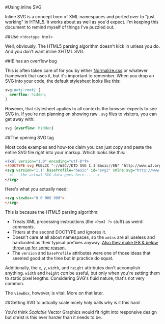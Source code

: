 #Using inline SVG

Inline SVG is a concept born of XML namespaces and ported over to "just working" in HTML5. It works about as well as you'd expect. I'm keeping this document to remind myself of things I've puzzled out.

##Use `<!doctype html>`

Well, obviously. The HTML5 parsing algorithm doesn't kick in unless you do. And you don't want inline XHTML SVG.

##IE has an overflow bug

This is often taken care of for you by either [Normalize.css](http://necolas.github.io/normalize.css/) or whatever framework that uses it, but it's important to remember. When you drop an SVG into your code, the default stylesheet looks like this:

```css
svg:not(:root) {
  overflow: hidden;
}
```

However, that stylesheet applies to all contexts the browser expects to see SVG in. If you're not planning on showing raw `.svg` files to visitors, you can get away with:

```css
svg {overflow: hidden}
```

##The opening SVG tag

Most code examples and how-tos claim you can just copy and paste the entire SVG file right into your markup. Which looks like this:

```xml
<?xml version="1.0" encoding="utf-8"?>
<!DOCTYPE svg PUBLIC "-//W3C//DTD SVG 1.1 Basic//EN" "http://www.w3.org/Graphics/SVG/1.1/DTD/svg11-basic.dtd">
<svg version="1.1" baseProfile="basic" id="svg2" xmlns:svg="http://www.w3.org/2000/svg" xmlns="http://www.w3.org/2000/svg" xmlns:xlink="http://www.w3.org/1999/xlink" x="0px" y="0px" width="900px" height="900px" viewBox="0 0 900 900" xml:space="preserve">
  <!-- the actual SVG data goes here... -->
</svg>
```

Here's what you actually need:

```html
<svg viewBox="0 0 900 900">
</svg>
```

This is because the HTML5 parsing algorithm:
* Treats XML processing instructions (the `<?xml ?>` stuff) as weird comments.
* Titters at the second DOCTYPE and ignores it.
* Doesn't care at all about namespaces, so the `xmlns` are all useless and hardcoded as their typical prefixes anyway. [Also they make IE8 & below throw up for some reason.](http://stuntbox.com/blog/2013/06/bulletproof-inline-svg/)
* The `version` and `baseProfile` attributes were one of those ideas that seemed good at the time but in practice do squat.

Additionally, the `x`, `y`, `width`, and `height` attributes don't accomplish anything. `width` and `height` *can* be useful, but only when you're setting them to static pixel lengths. Considering SVG's fluid nature, that's not very common.

The `viewBox`, however, is vital. More on that later.

##Getting SVG to actually scale nicely holy balls why is it this hard

You'd think *Scalable* Vector Graphics would fit right into responsive design but christ is this ever harder than it needs to be.
